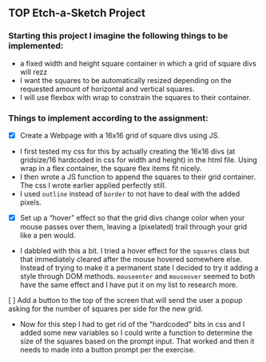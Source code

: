 ## **TOP Etch-a-Sketch Project**

### **Starting this project I imagine the following things to be implemented:**

- a fixed width and height square container in which a grid of square divs will rezz
- I want the squares to be automatically resized depending on the requested amount of horizontal and vertical squares.
- I will use flexbox with wrap to constrain the squares to their container.

### **Things to implement according to the assignment:**

- [x] Create a Webpage with a 16x16 grid of square divs using JS.
- I first tested my css for this by actually creating the 16x16 divs (at gridsize/16 hardcoded in css for width and height) in the html file. Using wrap in a flex container, the square flex items fit nicely.
- I then wrote a JS function to append the squares to their grid container. The css I wrote earlier applied perfectly still.
- I used `outline` instead of `border` to not have to deal with the added pixels.

- [x] Set up a “hover” effect so that the grid divs change color when your mouse passes over them, leaving a (pixelated) trail through your grid like a pen would.
- I dabbled with this a bit. I tried a hover effect for the `squares` class but that immediately cleared after the mouse hovered somewhere else. Instead of trying to make it a permanent state I decided to try it adding a style through DOM methods. `mouseenter` and `mouseover` seemed to both have the same effect and I have put it on my list to research more.

[ ] Add a button to the top of the screen that will send the user a popup asking for the number of squares per side for the new grid. 
- Now for this step I had to get rid of the "hardcoded" bits in css and I added some new variables so I could write a function to determine the size of the squares based on the prompt input. That worked and then it needs to made into a button prompt per the exercise. 



